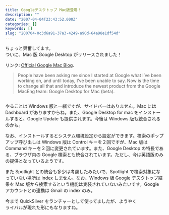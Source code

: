 ```yaml
---
title: Googleデスクトップ Mac版登場！
description: ""
date: "2007-04-04T23:43:52.000Z"
categories: []
keywords: []
slug: "200704-0c3d6a91-37a3-4249-a90d-64a98e1df54d"
---
```

ちょっと興奮してます。  
ついに、Mac 版 Google Desktop がリリースされました！

リンク: [Official Google Mac Blog](http://googlemac.blogspot.com/ "Official Google Mac Blog").

> People have been asking me since I started at Google what I’ve been working on, and until today, I’ve been unable to say. Now is the time to change all that and introduce the newest product from the Google MacEng team: Google Desktop for Mac (beta).

![]()

やることは Windows 版と一緒ですが、サイドバーはありません。Mac には Dashboard がありますからね。また、Google Desktop for mac をインストールすると、Google Update も提供されます。今後は Windows 版も統合されるのかも。

なお、インストールするとシステム環境設定から設定ができます。検索のポップアップ呼び出しは Windows 版は Control キーを２回ですが、Mac 版は Command キーを２回に変更されています。また、Google Desktop の特長である、ブラウザ内の Google 検索とも統合されています。ただし、今は英語版のみの提供となっているようです。

また Spotlight との統合も多少は考慮したみたいで、Spotlight で検索対象になっていない場所は index しません。なお、Windows 版 Google デスクトップ結果を Mac 版から検索するという機能は実装されていないみたいです。Google アカウントとの連携は Gmail の index のみ。

今まで QuickSilver をランチャーとして使ってましたが、ようやく  
ライバルが現れた形にもなりますね。

